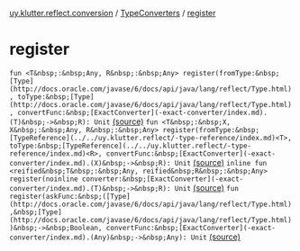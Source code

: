[uy.klutter.reflect.conversion](../index.md) / [TypeConverters](index.md) / [register](.)


# register
`fun <T&nbsp;:&nbsp;Any, R&nbsp;:&nbsp;Any> register(fromType:&nbsp;[Type](http://docs.oracle.com/javase/6/docs/api/java/lang/reflect/Type.html), toType:&nbsp;[Type](http://docs.oracle.com/javase/6/docs/api/java/lang/reflect/Type.html), convertFunc:&nbsp;[ExactConverter](-exact-converter/index.md).(T)&nbsp;->&nbsp;R): Unit` [(source)](https://github.com/kohesive/klutter/blob/master/reflect-core-jdk6/src/main/kotlin/uy/klutter/reflect/conversion/Converters.kt#L39)
`fun <T&nbsp;:&nbsp;X, X&nbsp;:&nbsp;Any, R&nbsp;:&nbsp;Any> register(fromType:&nbsp;[TypeReference](../../uy.klutter.reflect/-type-reference/index.md)<T>, toType:&nbsp;[TypeReference](../../uy.klutter.reflect/-type-reference/index.md)<R>, convertFunc:&nbsp;[ExactConverter](-exact-converter/index.md).(X)&nbsp;->&nbsp;R): Unit` [(source)](https://github.com/kohesive/klutter/blob/master/reflect-core-jdk6/src/main/kotlin/uy/klutter/reflect/conversion/Converters.kt#L44)
`inline fun <reified&nbsp;T&nbsp;:&nbsp;Any, reified&nbsp;R&nbsp;:&nbsp;Any> register(noinline converter:&nbsp;[ExactConverter](-exact-converter/index.md).(T)&nbsp;->&nbsp;R): Unit` [(source)](https://github.com/kohesive/klutter/blob/master/reflect-core-jdk6/src/main/kotlin/uy/klutter/reflect/conversion/Converters.kt#L49)
`fun register(askFunc:&nbsp;([Type](http://docs.oracle.com/javase/6/docs/api/java/lang/reflect/Type.html),&nbsp;[Type](http://docs.oracle.com/javase/6/docs/api/java/lang/reflect/Type.html))&nbsp;->&nbsp;Boolean, convertFunc:&nbsp;[ExactConverter](-exact-converter/index.md).(Any)&nbsp;->&nbsp;Any): Unit` [(source)](https://github.com/kohesive/klutter/blob/master/reflect-core-jdk6/src/main/kotlin/uy/klutter/reflect/conversion/Converters.kt#L53)



